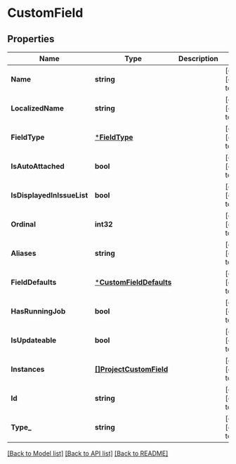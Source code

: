 # CustomField

## Properties
Name | Type | Description | Notes
------------ | ------------- | ------------- | -------------
**Name** | **string** |  | [optional] [default to null]
**LocalizedName** | **string** |  | [optional] [default to null]
**FieldType** | [***FieldType**](FieldType.md) |  | [optional] [default to null]
**IsAutoAttached** | **bool** |  | [optional] [default to null]
**IsDisplayedInIssueList** | **bool** |  | [optional] [default to null]
**Ordinal** | **int32** |  | [optional] [default to null]
**Aliases** | **string** |  | [optional] [default to null]
**FieldDefaults** | [***CustomFieldDefaults**](CustomFieldDefaults.md) |  | [optional] [default to null]
**HasRunningJob** | **bool** |  | [optional] [default to null]
**IsUpdateable** | **bool** |  | [optional] [default to null]
**Instances** | [**[]ProjectCustomField**](ProjectCustomField.md) |  | [optional] [default to null]
**Id** | **string** |  | [optional] [default to null]
**Type_** | **string** |  | [optional] [default to null]

[[Back to Model list]](../README.md#documentation-for-models) [[Back to API list]](../README.md#documentation-for-api-endpoints) [[Back to README]](../README.md)

